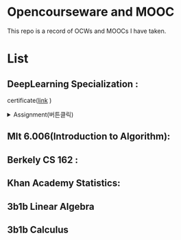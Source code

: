 # Opencourseware and MOOC
This repo is a record of OCWs and MOOCs I have taken.

# List

## DeepLearning Specialization : 

certificate([link](https://www.coursera.org/account/accomplishments/certificate/ES73H22W7LTR) ) 
  
<details>
    <summary> Assignment(버튼클릭) </summary>  


1. [Optimization Assignment from scratch - Korean](https://woongjoonchoi.github.io/dls_c2/Optimization-scratch/)

   [Optimization Assignment from scratch - English](https://oongjoon.github.io/dls_c2/Optimization-scratch/)

2. [Convolution Assignment from scratch - Korean](https://woongjoonchoi.github.io/dls_c2/conv-scratch/)

   [Convolution Assignment from scratch - English](https://oongjoon.github.io/dls_c2/conv-scratch/)

 </details> 

## MIt 6.006(Introduction to Algorithm):

## Berkely CS 162 : 

## Khan Academy Statistics:

## 3b1b  Linear Algebra

## 3b1b Calculus 
